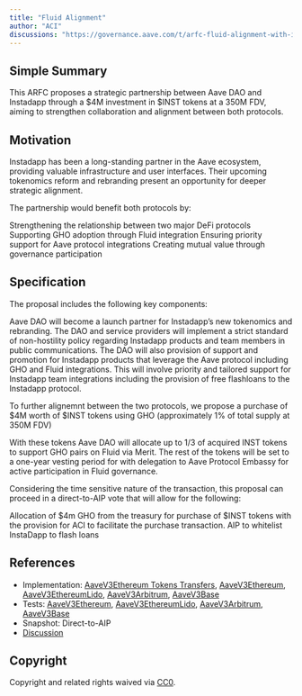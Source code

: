 ```yaml
---
title: "Fluid Alignment"
author: "ACI"
discussions: "https://governance.aave.com/t/arfc-fluid-alignment-with-inst-purchase/19921"
---
```


## Simple Summary

This ARFC proposes a strategic partnership between Aave DAO and Instadapp through a $4M investment in $INST tokens at a 350M FDV, aiming to strengthen collaboration and alignment between both protocols.

## Motivation

Instadapp has been a long-standing partner in the Aave ecosystem, providing valuable infrastructure and user interfaces. Their upcoming tokenomics reform and rebranding present an opportunity for deeper strategic alignment.

The partnership would benefit both protocols by:

Strengthening the relationship between two major DeFi protocols
Supporting GHO adoption through Fluid integration
Ensuring priority support for Aave protocol integrations
Creating mutual value through governance participation

## Specification

The proposal includes the following key components:

Aave DAO will become a launch partner for Instadapp’s new tokenomics and rebranding. The DAO and service providers will implement a strict standard of non-hostility policy regarding Instadapp products and team members in public communications. The DAO will also provision of support and promotion for Instadapp products that leverage the Aave protocol including GHO and Fluid integrations. This will involve priority and tailored support for Instadapp team integrations including the provision of free flashloans to the Instadapp protocol.

To further alignemnt between the two protocols, we propose a purchase of $4M worth of $INST tokens using GHO (approximately 1% of total supply at 350M FDV)

With these tokens Aave DAO will allocate up to 1/3 of acquired INST tokens to support GHO pairs on Fluid via Merit. The rest of the tokens will be set to a one-year vesting period for with delegation to Aave Protocol Embassy for active participation in Fluid governance.

Considering the time sensitive nature of the transaction, this proposal can proceed in a direct-to-AIP vote that will allow for the following:

Allocation of $4m GHO from the treasury for purchase of $INST tokens with the provision for ACI to facilitate the purchase transaction.
AIP to whitelist InstaDapp to flash loans

## References

- Implementation: [AaveV3Ethereum Tokens Transfers](https://github.com/bgd-labs/aave-proposals-v3/blob/main/src/20241127_Multi_FluidAlignment/AaveV3Ethereum_FluidAlignment_TokenTransfers_20241127.sol), [AaveV3Ethereum](https://github.com/bgd-labs/aave-proposals-v3/blob/main/src/20241127_Multi_FluidAlignment/AaveV3Ethereum_FluidAlignment_20241127.sol), [AaveV3EthereumLido](https://github.com/bgd-labs/aave-proposals-v3/blob/main/src/20241127_Multi_FluidAlignment/AaveV3EthereumLido_FluidAlignment_20241127.sol), [AaveV3Arbitrum](https://github.com/bgd-labs/aave-proposals-v3/blob/main/src/20241127_Multi_FluidAlignment/AaveV3Arbitrum_FluidAlignment_20241127.sol), [AaveV3Base](https://github.com/bgd-labs/aave-proposals-v3/blob/main/src/20241127_Multi_FluidAlignment/AaveV3Base_FluidAlignment_20241127.sol)
- Tests: [AaveV3Ethereum](https://github.com/bgd-labs/aave-proposals-v3/blob/main/src/20241127_Multi_FluidAlignment/AaveV3Ethereum_FluidAlignment_20241127.t.sol), [AaveV3EthereumLido](https://github.com/bgd-labs/aave-proposals-v3/blob/main/src/20241127_Multi_FluidAlignment/AaveV3EthereumLido_FluidAlignment_20241127.t.sol), [AaveV3Arbitrum](https://github.com/bgd-labs/aave-proposals-v3/blob/main/src/20241127_Multi_FluidAlignment/AaveV3Arbitrum_FluidAlignment_20241127.t.sol), [AaveV3Base](https://github.com/bgd-labs/aave-proposals-v3/blob/main/src/20241127_Multi_FluidAlignment/AaveV3Base_FluidAlignment_20241127.t.sol)
- Snapshot: Direct-to-AIP
- [Discussion](https://governance.aave.com/t/arfc-fluid-alignment-with-inst-purchase/19921)

## Copyright

Copyright and related rights waived via [CC0](https://creativecommons.org/publicdomain/zero/1.0/).
